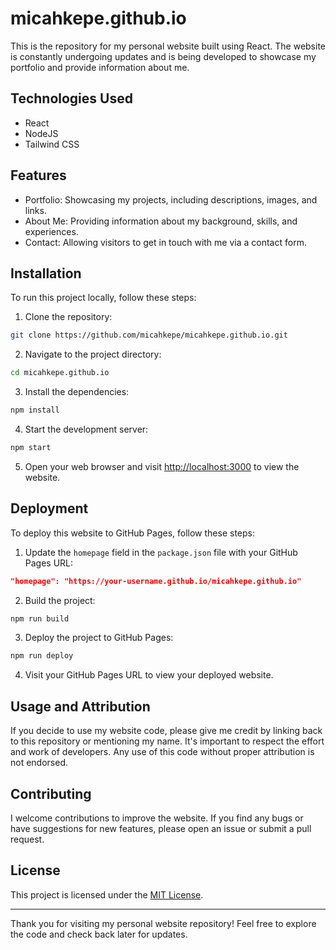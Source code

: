 # micahkepe.github.io

This is the repository for my personal website built using React. The website is constantly undergoing updates and is being developed to showcase my portfolio and provide information about me.

## Technologies Used
- React
- NodeJS
- Tailwind CSS

## Features
- Portfolio: Showcasing my projects, including descriptions, images, and links.
- About Me: Providing information about my background, skills, and experiences.
- Contact: Allowing visitors to get in touch with me via a contact form.

## Installation
To run this project locally, follow these steps:

1. Clone the repository:
```bash
git clone https://github.com/micahkepe/micahkepe.github.io.git
```

2. Navigate to the project directory:
```bash
cd micahkepe.github.io
```

3. Install the dependencies:
```bash
npm install
```

4. Start the development server:
```bash
npm start
```

5. Open your web browser and visit [http://localhost:3000](http://localhost:3000) to view the website.

## Deployment
To deploy this website to GitHub Pages, follow these steps:

1. Update the `homepage` field in the `package.json` file with your GitHub Pages URL:
```json
"homepage": "https://your-username.github.io/micahkepe.github.io"
```

2. Build the project:
```bash
npm run build
```

3. Deploy the project to GitHub Pages:
```bash
npm run deploy
```

4. Visit your GitHub Pages URL to view your deployed website.

## Usage and Attribution
If you decide to use my website code, please give me credit by linking back to this repository or mentioning my name. It's important to respect the effort and work of developers. Any use of this code without proper attribution is not endorsed.

## Contributing
I welcome contributions to improve the website. If you find any bugs or have suggestions for new features, please open an issue or submit a pull request.

## License
This project is licensed under the [MIT License](LICENSE).

---

Thank you for visiting my personal website repository! Feel free to explore the code and check back later for updates.

